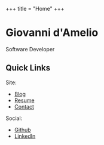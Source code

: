+++
title = "Home"
+++

# Giovanni d'Amelio

Software Developer

## Quick Links

Site:

 - [Blog](/blog/)
 - [Resume](/resume/)
 - [Contact](/contact/)

Social:

  - [Github](https://github.com/giodamelio/)
  - [LinkedIn](https://www.linkedin.com/in/giodamelio/)
